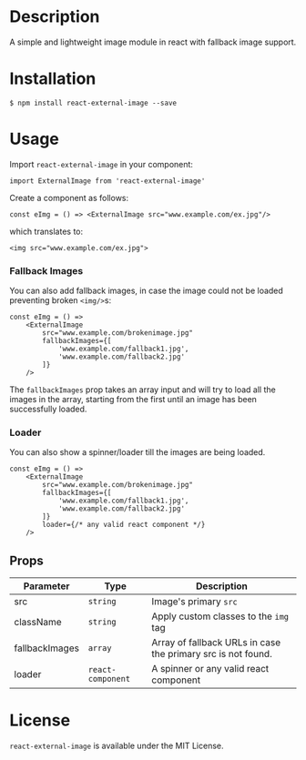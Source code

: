 # Description
A simple and lightweight image module in react with fallback image support. 
# Installation
```
$ npm install react-external-image --save
```
# Usage
Import `react-external-image` in your component:
```
import ExternalImage from 'react-external-image'
```
Create a component as follows:
```
const eImg = () => <ExternalImage src="www.example.com/ex.jpg"/>
```
which translates to:
```
<img src="www.example.com/ex.jpg">
```
### Fallback Images
You can also add fallback images, in case the image could not be loaded preventing broken `<img/>`s:
```
const eImg = () =>
	<ExternalImage
		src="www.example.com/brokenimage.jpg"
		fallbackImages={[
			'www.example.com/fallback1.jpg',
			'www.example.com/fallback2.jpg'
		]}
	/>
```
The `fallbackImages` prop takes an array input and will try to load all the images in the array, starting from the first until an image has been successfully loaded.
### Loader
You can also show a spinner/loader till the images are being loaded.
```
const eImg = () =>
	<ExternalImage
		src="www.example.com/brokenimage.jpg"
		fallbackImages={[
			'www.example.com/fallback1.jpg',
			'www.example.com/fallback2.jpg'
		]}
		loader={/* any valid react component */}
	/>
```
## Props
Parameter | Type | Description
-|-|-
src | `string` | Image's primary `src`
className | `string` | Apply custom classes to the `img` tag
fallbackImages | `array` | Array of fallback URLs in case the primary src is not found.
loader | `react-component` | A spinner or any valid react component
# License
`react-external-image` is available under the MIT License.

